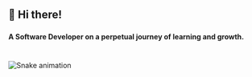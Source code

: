<h2 align="left">👾 Hi there!</h2>

###

<h4 align="left">A Software Developer on a perpetual journey of learning and growth.</h4>

###

<br clear="both">

<img src="https://raw.githubusercontent.com/azdrenymeri/azdrenymeri/output/snake.svg" alt="Snake animation" />

###